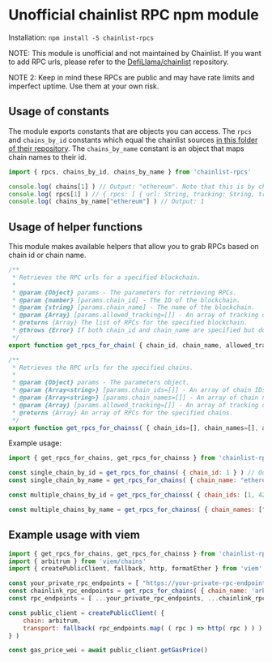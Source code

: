 # Unofficial chainlist RPC npm module

Installation: `npm install -S chainlist-rpcs`

NOTE: This module is unofficial and not maintained by Chainlist. If you want to add RPC urls, please refer to the [DefiLlama/chainlist](https://github.com/DefiLlama/chainlist) repository.

NOTE 2: Keep in mind these RPCs are public and may have rate limits and imperfect uptime. Use them at your own risk.

## Usage of constants

The module exports constants that are objects you can access. The `rpcs` and `chains_by_id` constants which equal the chainlist sources [in this folder of their repository](https://github.com/DefiLlama/chainlist/tree/main/constants). The `chains_by_name` constant is an object that maps chain names to their id.

```js
import { rpcs, chains_by_id, chains_by_name } from 'chainlist-rpcs'

console.log( chains[1] ) // Output: "ethereum". Note that this is by chain id and not by index. 1 here refers to chain id 1.
console.log( rpcs[1] ) // { rpcs: [ { url: String, tracking: String, trackingDetails: String } ] }.
console.log( chains_by_name["ethereum"] ) // Output: 1
```

## Usage of helper functions

This module makes available helpers that allow you to grab RPCs based on chain id or chain name.

```js
/**
 * Retrieves the RPC urls for a specified blockchain.
 *
 * @param {Object} params - The parameters for retrieving RPCs.
 * @param {number} [params.chain_id] - The ID of the blockchain.
 * @param {string} [params.chain_name] - The name of the blockchain.
 * @param {Array} [params.allowed_tracking=[]] - An array of tracking objects. Options: none, limited, yes.
 * @returns {Array} The list of RPCs for the specified blockchain.
 * @throws {Error} If both chain_id and chain_name are specified but do not match.
 */
export function get_rpcs_for_chain( { chain_id, chain_name, allowed_tracking=[] } )

/**
 * Retrieves the RPC urls for the specified chains.
 *
 * @param {Object} params - The parameters object.
 * @param {Array<string>} [params.chain_ids=[]] - An array of chain IDs.
 * @param {Array<string>} [params.chain_names=[]] - An array of chain names.
 * @param {Array} [params.allowed_tracking=[]] - An array of tracking objects. Options: none, limited, yes.
 * @returns {Array} An array of RPCs for the specified chains.
 */
export function get_rpcs_for_chainss( { chain_ids=[], chain_names=[], allowed_tracking=[] } )

```

Example usage:

```js
import { get_rpcs_for_chains, get_rpcs_for_chainss } from 'chainlist-rpcs'

const single_chain_by_id = get_rpcs_for_chains( { chain_id: 1 } ) // Output: [ { url: String, tracking: String, trackingDetails: String } ]
const single_chain_by_name = get_rpcs_for_chains( { chain_name: "ethereum" } ) // Output: [ { url: String, tracking: String, trackingDetails: String } ]

const multiple_chains_by_id = get_rpcs_for_chainss( { chain_ids: [1, 42161] } ) // Output: { 1: [ { url: String, tracking: String, trackingDetails: String } ], 42161: [ { url: String, tracking: String, trackingDetails: String } ], ethereum: [ { url: String, tracking: String, trackingDetails: String } ], arbitrum: [ { url: String, tracking: String, trackingDetails: String } ] }

const multiple_chains_by_name = get_rpcs_for_chainss( { chain_names: ["ethereum", "arbitrum"] } ) // Output: { 1: [ { url: String, tracking: String, trackingDetails: String } ], 42161: [ { url: String, tracking: String, trackingDetails: String } ], ethereum: [ { url: String, tracking: String, trackingDetails: String } ], arbitrum: [ { url: String, tracking: String, trackingDetails: String } ] }

```

## Example usage with viem

```js
import { get_rpcs_for_chains, get_rpcs_for_chainss } from 'chainlist-rpc'
import { arbitrum } from 'viem/chains'
import { createPublicClient, fallback, http, formatEther } from 'viem'

const your_private_rpc_endpoints = [ "https://your-private-rpc-endpoint.com", "https://your-private-rpc-endpoint-2.com" ]
const chainlink_rpc_endpoints = get_rpcs_for_chains( { chain_name: 'arbitrum' } )
const rpc_endpoints = [ ...your_private_rpc_endpoints, ...chainlink_rpc_endpoints ]

const public_client = createPublicClient( {
    chain: arbitrum,
    transport: fallback( rpc_endpoints.map( ( rpc ) => http( rpc ) ) )
} )

const gas_price_wei = await public_client.getGasPrice()
```